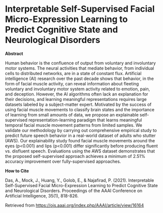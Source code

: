 # Interpretable Self-Supervised Facial Micro-Expression Learning to Predict Cognitive State and Neurological Disorders

**Abstract**

Human behavior is the confluence of output from voluntary and involuntary motor systems. The neural activities that mediate behavior, from individual cells to distributed networks, are in a state of constant flux. Artificial intelligence (AI) research over the past decade shows that behavior, in the form of facial muscle activity, can reveal information about fleeting voluntary and involuntary motor system activity related to emotion, pain, and deception. However, the AI algorithms often lack an explanation for their decisions, and learning meaningful representations requires large datasets labeled by a subject-matter expert. Motivated by the success of using facial muscle movements to classify brain states and the importance of learning from small amounts of data, we propose an explainable self-supervised representation-learning paradigm that learns meaningful temporal facial muscle movement patterns from limited samples. We validate our methodology by carrying out comprehensive empirical study to predict future speech behavior in a real-world dataset of adults who stutter (AWS). Our explainability study found facial muscle movements around the eyes (p<0.001) and lips (p<0.001) differ significantly before producing fluent vs. disfluent speech. Evaluations using the AWS dataset demonstrates that the proposed self-supervised approach achieves a minimum of 2.51% accuracy improvement over fully-supervised approaches.


**How to Cite**

Das, A., Mock, J., Huang, Y., Golob, E., & Najafirad, P. (2021). Interpretable Self-Supervised Facial Micro-Expression Learning to Predict Cognitive State and Neurological Disorders. Proceedings of the AAAI Conference on Artificial Intelligence, 35(1), 818-826.

Retrieved from https://ojs.aaai.org/index.php/AAAI/article/view/16164
